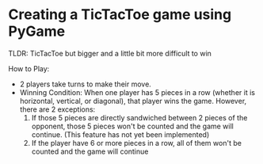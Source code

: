 # Creating a TicTacToe game using PyGame

TLDR: TicTacToe but bigger and a little bit more difficult to win

How to Play:
- 2 players take turns to make their move.
- Winning Condition: When one player has 5 pieces in a row (whether it is horizontal, vertical, or diagonal), that player wins the game. However, there are 2 exceptions:
  1. If those 5 pieces are directly sandwiched between 2 pieces of the opponent, those 5 pieces won't be counted and the game will continue. (This feature has not yet been implemented)
  2. If the player have 6 or more pieces in a row, all of them won't be counted and the game will continue

